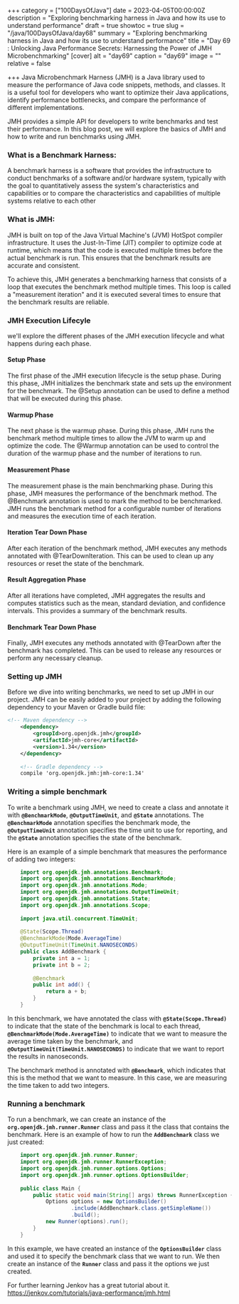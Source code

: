 +++
category = ["100DaysOfJava"]
date = 2023-04-05T00:00:00Z
description = "Exploring benchmarking harness in Java and how its use to understand performance"
draft = true
showtoc = true
slug = "/java/100DaysOfJava/day68"
summary = "Exploring benchmarking harness in Java and how its use to understand performance"
title = "Day 69 : Unlocking Java Performance Secrets: Harnessing the Power of JMH Microbenchmarking"
[cover]
alt = "day69"
caption = "day69"
image = ""
relative = false

+++
Java Microbenchmark Harness (JMH) is a Java library used to measure the performance of Java code snippets, methods, and classes. It is a useful tool for developers who want to optimize their Java applications, identify performance bottlenecks, and compare the performance of different implementations.

JMH provides a simple API for developers to write benchmarks and test their performance. In this blog post, we will explore the basics of JMH and how to write and run benchmarks using JMH.
### What is a Benchmark Harness:

A benchmark harness is a software that provides the infrastructure to conduct benchmarks of a software and/or hardware system, typically with the goal to quantitatively assess the system's characteristics and capabilities or to compare the characteristics and capabilities of multiple systems relative to each other

### What is JMH:

JMH is built on top of the Java Virtual Machine's (JVM) HotSpot compiler infrastructure. It uses the Just-In-Time (JIT) compiler to optimize code at runtime, which means that the code is executed multiple times before the actual benchmark is run. This ensures that the benchmark results are accurate and consistent.

To achieve this, JMH generates a benchmarking harness that consists of a loop that executes the benchmark method multiple times. This loop is called a "measurement iteration" and it is executed several times to ensure that the benchmark results are reliable.

### JMH Execution Lifecyle

we'll explore the different phases of the JMH execution lifecycle and what happens during each phase.

#### Setup Phase
The first phase of the JMH execution lifecycle is the setup phase. During this phase, JMH initializes the benchmark state and sets up the environment for the benchmark. The @Setup annotation can be used to define a method that will be executed during this phase.

#### Warmup Phase
The next phase is the warmup phase. During this phase, JMH runs the benchmark method multiple times to allow the JVM to warm up and optimize the code. The @Warmup annotation can be used to control the duration of the warmup phase and the number of iterations to run.

#### Measurement Phase
The measurement phase is the main benchmarking phase. During this phase, JMH measures the performance of the benchmark method. The @Benchmark annotation is used to mark the method to be benchmarked. JMH runs the benchmark method for a configurable number of iterations and measures the execution time of each iteration.

#### Iteration Tear Down Phase
After each iteration of the benchmark method, JMH executes any methods annotated with @TearDownIteration. This can be used to clean up any resources or reset the state of the benchmark.

#### Result Aggregation Phase
After all iterations have completed, JMH aggregates the results and computes statistics such as the mean, standard deviation, and confidence intervals. This provides a summary of the benchmark results.

#### Benchmark Tear Down Phase
Finally, JMH executes any methods annotated with @TearDown after the benchmark has completed. This can be used to release any resources or perform any necessary cleanup.

### Setting up JMH

Before we dive into writing benchmarks, we need to set up JMH in our project. JMH can be easily added to your project by adding the following dependency to your Maven or Gradle build file:

```xml   
<!-- Maven dependency -->
    <dependency>
        <groupId>org.openjdk.jmh</groupId>
        <artifactId>jmh-core</artifactId>
        <version>1.34</version>
    </dependency>
    
    <!-- Gradle dependency -->
    compile 'org.openjdk.jmh:jmh-core:1.34'
```

### Writing a simple benchmark

To write a benchmark using JMH, we need to create a class and annotate it with **`@BenchmarkMode`**, **`@OutputTimeUnit`**, and **`@State`** annotations. The **`@BenchmarkMode`** annotation specifies the benchmark mode, the **`@OutputTimeUnit`** annotation specifies the time unit to use for reporting, and the **`@State`** annotation specifies the state of the benchmark.

Here is an example of a simple benchmark that measures the performance of adding two integers:

```java
    import org.openjdk.jmh.annotations.Benchmark;
    import org.openjdk.jmh.annotations.BenchmarkMode;
    import org.openjdk.jmh.annotations.Mode;
    import org.openjdk.jmh.annotations.OutputTimeUnit;
    import org.openjdk.jmh.annotations.State;
    import org.openjdk.jmh.annotations.Scope;
    
    import java.util.concurrent.TimeUnit;
    
    @State(Scope.Thread)
    @BenchmarkMode(Mode.AverageTime)
    @OutputTimeUnit(TimeUnit.NANOSECONDS)
    public class AddBenchmark {
        private int a = 1;
        private int b = 2;
    
        @Benchmark
        public int add() {
            return a + b;
        }
    }
```

In this benchmark, we have annotated the class with **`@State(Scope.Thread)`** to indicate that the state of the benchmark is local to each thread, **`@BenchmarkMode(Mode.AverageTime)`** to indicate that we want to measure the average time taken by the benchmark, and **`@OutputTimeUnit(TimeUnit.NANOSECONDS)`** to indicate that we want to report the results in nanoseconds.

The benchmark method is annotated with **`@Benchmark`**, which indicates that this is the method that we want to measure. In this case, we are measuring the time taken to add two integers.

### Running a benchmark

To run a benchmark, we can create an instance of the **`org.openjdk.jmh.runner.Runner`** class and pass it the class that contains the benchmark. Here is an example of how to run the **`AddBenchmark`** class we just created:

```java
    import org.openjdk.jmh.runner.Runner;
    import org.openjdk.jmh.runner.RunnerException;
    import org.openjdk.jmh.runner.options.Options;
    import org.openjdk.jmh.runner.options.OptionsBuilder;
    
    public class Main {
        public static void main(String[] args) throws RunnerException {
            Options options = new OptionsBuilder()
                    .include(AddBenchmark.class.getSimpleName())
                    .build();
            new Runner(options).run();
        }
    }
```

In this example, we have created an instance of the **`OptionsBuilder`** class and used it to specify the benchmark class that we want to run. We then create an instance of the **`Runner`** class and pass it the options we just created.

For further learning Jenkov has a great tutorial about it. https://jenkov.com/tutorials/java-performance/jmh.html
